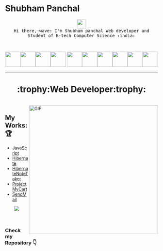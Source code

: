 # Shubham Panchal
<p align="center">
  <img src="https://user-images.githubusercontent.com/37283/35474109-8780aad4-0381-11e8-9dd8-2210d32151bf.png" width="30px">
 <br>
 <samp>
    Hi there,:wave: I'm Shubham panchal Web developer and Student of B-tech Computer Science :india:
  </samp> 
</p>
<br>
<p align="center">
<img src="https://logo.letskhabar.com/img?tool=java" width="50px"><img src="https://logo.letskhabar.com/img?tool=spring" width="50px"><img src="https://logo.letskhabar.com/img?tool=python" width="50px"><img src="https://logo.letskhabar.com/img?tool=html" width="50px"> <img src="https://logo.letskhabar.com/img?tool=css" width="50px"><img src="https://logo.letskhabar.com/img?tool=bootstrap" width="50px"><img src="https://logo.letskhabar.com/img?tool=js" width="50px"><img src="https://logo.letskhabar.com/img?tool=git" width="50px"><img src="https://logo.letskhabar.com/img?tool=github" width="50px"><img src="https://logo.letskhabar.com/img?tool=ubuntu" width="50px">
</p>
<hr>
<h1 align="center">:trophy:Web Developer:trophy:</h1>
<br>
<img align="right" width="425" alt="GIF" src="https://external-content.duckduckgo.com/iu/?u=https%3A%2F%2Fzalatechs.com%2Fwp-content%2Fuploads%2F2018%2F05%2Fimplement_rapidly.gif&f=1&nofb=1">

## My Works: :trophy:  
- [JavaScript](https://github.com/shubhDeveloper/NoteTaker-Js-Project)
- [Hibernate](https://github.com/shubhDeveloper/HibernatePrograms)
- [HibernateNoteTaker](https://github.com/shubhDeveloper/Hibernate_Project_NoteTaker)
- [ProjectMyCart](https://github.com/shubhDeveloper/ProjectMyCart)
- [SendMail](https://github.com/shubhDeveloper/SendMailUsingJava)

<p align="center">
<img  src="https://media-fastly.hackerearth.com/media/hackathon/accolite-java-developer-hiring-challenge/images/ee6dcb72-9-Hire_Accolite-15%20(1).jpg">
</p>
<br>
<h3> Check my Repository 👇</h3>
